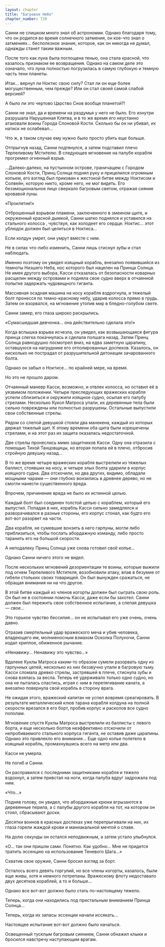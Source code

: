 ```yaml
---
layout: chapter
title: "Багровое Небо"
chapter_number: 720
---
```


Санни не слишком много знал об астрономии. Однако благодаря тому, что он родился во время солнечного затмения, он кое-что знал о затмениях... бесполезное знание, которое, как он никогда не думал, однажды станет таким важным.

После того как луна была поглощена тенью, она стала красной, что казалось признаком ее возвращения. Однако на самом деле это означало, что луна полностью погрузилась в самую глубокую и темную часть тени планеты.

Итак... вернул ли Ноктис свою силу? Стал ли он еще более могущественным, чем прежде? Или он стал своей самой слабой версией?

А было ли это чертово Царство Снов вообще планетой?!

Санни не знал, да и времени на раздумья у него не было. Его изнутри разрушала Нарушенная Клятва, и в то же время его неустанно атаковали воины Города Слоновой Кости. Сколько бы он ни убивал, их натиск не ослабевал...

Что ж, в таком случае ему нужно было просто убить еще больше.

Отпрыгнув назад, Санни подтянулся, а затем подставил плечо Терпеливому Мстителю. В следующее мгновение на палубе корабля прогремел огненный взрыв.

...Далеко-далеко, на пустынном острове, граничащем с Городом Слоновой Кости, Принц Солнца поднял руку и прицелился огромным копьем, его взгляд был прикован к жестокой битве между Ноктисом и Солвейн, которую никто, кроме него, не мог видеть. Его безэмоциональное лицо сверкало багровым светом, отражая сияние кровавой луны.

«Проклятие!»

Отброшенный взрывом пламени, заключенного в змеином щите, и окруженный красной дымкой, Санни шатко поднялся и уставился на стального колосса , чувствуя, как холодеет его сердце. Ноктис... этот ублюдок должен был целиться в Ноктиса...

Если колдун умрет, они умрут вместе с ним.

Не в силах что-либо изменить, Санни лишь стиснул зубы и стал наблюдать.

Именно поэтому он увидел изящный корабль, внезапно появившийся из темноты Низшего Неба, нос которого был нацелен на Принца Солнца. Не имея другого выбора, Касси отказалась от безопасности коварных расщелин между островами и подняла свое судно вверх в отчаянной попытке задержать чудовищного гиганта.

Массивная осадная машина на носу корабля вздрогнула, и тяжелый болт пронесся по темно-красному небу, ударив колосса прямо в грудь. Затем он взорвался, на мгновение утопив мир в бледно-голубом свете.

Санни замер, его глаза широко раскрылись.

«Сумасшедшая девчонка... она действительно сделала это!»

Когда вспышка взрыва исчезла, он увидел, как возвышающаяся фигура принца слегка покачнулась и сделала полшага назад. Затем Принц Солнца равнодушно посмотрел вниз, на едва заметную царапину, оставшуюся на нагруднике его отполированных доспехов. Казалось, он нисколько не пострадал от разрушительной детонации зачарованного болта.

Однако он забыл о Ноктисе... по крайней мере, на время.

Но это не прошло даром.

Отчаянный маневр Касси, возможно, и отвлек колосса, но оставил её в уязвимом положении. Четыре преследующих вражеских корабля успели сблизиться и окружили изящное судно, осыпая его палубу стрелами. Несколько Кукол Матроса упали, их деревянные тела были сильно повреждены или полностью разрушены. Остальные выпустили свои собственные стрелы.

Рядом со слепой девушкой стояли два манекена, каждый из которых держал тяжелый щит. К этому времени оба щита были изрешечены стрелами, и на этот раз их защита оказалась недостаточной.

Две стрелы пронеслись мимо защитников Касси. Одну она отразила с помощью Тихой Танцовщицы, но вторая попала ей в плечо, отбросив стройную девушку назад...

В то же время четыре вражеских корабля выстрелили из тяжелых баллист, стоявших на носу, и четыре злых болта ударили в корпус изящного судна. Два отскочили, но два других, видимо, обладали мощными чарами — они глубоко вонзились в древнее дерево, но не смогли нанести существенного вреда.

Впрочем, причинение вреда не было их истинной целью.

Каждый болт был соединен толстой цепью с кораблем, который его выпустил. Попадая в них, корабль Касси сильно замедлялся и разворачивался в разные стороны, его корпус стонал, как будто его вот-вот разорвет на части.

Два корабля, не сумевшие вонзить в него гарпуны, могли либо приблизиться, чтобы послать абордажную команду, либо просто таранить его на большой скорости.

А неподалеку Принц Солнца уже снова готовил своё копье...

Однако Санни ничего этого не видел.

После нескольких мгновений дезориентации те воины, которые выжили под огнем Терпеливого Мстителя, возобновили атаку, впав в безумие от гибели стольких своих товарищей. Он был вынужден сражаться, не обращая внимания ни на что другое.

В этой битве каждый из членов когорты должен был сыграть свою роль. Он был не в состоянии помочь Касси, даже если бы захотел. Санни должен был пережить свое собственное испытание, а слепая девушка — свое...

Это горькое чувство бессилия... он не испытывал его уже очень, очень давно.

Отразив смертельный удар вражеского меча и убив человека, владеющего им, молниеносным взмахом Осколка Полуночи, Санни издал хриплое, обиженное рычание.

«Ненавижу... Ненавижу это чувство...»

Вдалеке Куклы Матроса каким-то образом сумели разорвать одну из гарпунных цепей, несколько из них беззвучно упали в багровую тьму. Касси сломала древко стрелы, застрявшей в плече, стиснула зубы и снова взялась за весла. Теперь её удерживало только одно судно, но она не пыталась спастись, играя с ним в перетягивание каната, а внезапно повернула свой корабль в сторону врага.

Не ожидая этого, вражеский капитан не успел вовремя среагировать. В результате металлический клюв тарана корабля колдуна на полной скорости врезался в его борт, пробив корпус и расколов все судно пополам.

Мгновение спустя Куклы Матроса выстрелили из баллисты с левого борта, и еще несколько болтов неэффективно отскочили от непробиваемого стального корпуса гиганта, не оставив даже царапины. Однако это привлекло его внимание... Еще одно копье полетело в изящный корабль, промахнувшись всего на метр или два.

Касси не умерла.

Не погиб и Санни.

Он расправился с последними защитниками корабля и тяжело вздохнул, а затем привстал на ноги, когда палуба вдруг задрожала под ним.

«Что...»

Подняв голову, он увидел, что абордажные крюки вгрызаются в деревянные перила, а с палубы другого корабля на тот, на котором он стоял, сбрасывают доски.

Десятки воинов в красных доспехах уже перепрыгивали на них, их глаза горели жаждой крови и маниакальной мечтой о славе.

На долю секунды он остался неподвижным, а затем устало улыбнулся.

«О... так они пришли сами. Понятно. Как удобно... Мне не придется тратить эссенцию на использование Теневого Шага...»

Схватив свое оружие, Санни бросил взгляд за борт.

Осталось всего девять горгулий, но все члены когорты, казалось, были еще живы, хотя и немного потрепаны. Вражескому флоту недоставало двух десятков кораблей, а то и больше…

Однако все вот-вот должно было стать по-настоящему тяжело.

Теперь, когда они находились под пристальным вниманием Принца Солнца...

Теперь, когда их запасы эссенции начали иссякать...

Настоящее испытание вот-вот должно было начаться.

Освещенный тусклым багровым сиянием, Санни обнажил клыки и бросился навстречу наступающим врагам.